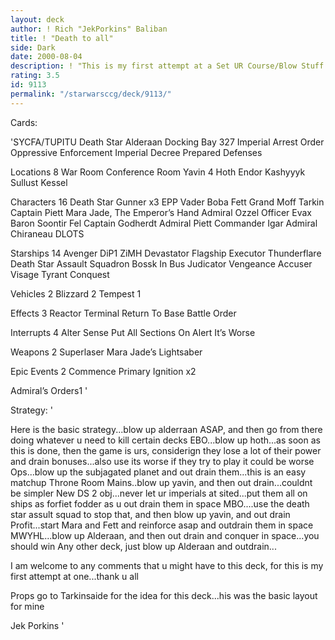 ```yaml
---
layout: deck
author: ! Rich "JekPorkins" Baliban
title: ! "Death to all"
side: Dark
date: 2000-08-04
description: ! "This is my first attempt at a Set UR Course/Blow Stuff Up decl, so all comments are welcome."
rating: 3.5
id: 9113
permalink: "/starwarsccg/deck/9113/"
---
```

Cards: 

'SYCFA/TUPITU
Death Star
Alderaan
Docking Bay 327
Imperial Arrest Order
Oppressive Enforcement
Imperial Decree
Prepared Defenses

Locations 8
War Room
Conference Room
Yavin 4
Hoth
Endor
Kashyyyk
Sullust
Kessel

Characters 16
Death Star Gunner x3
EPP Vader
Boba Fett
Grand Moff Tarkin
Captain Piett
Mara Jade, The Emperor’s Hand
Admiral Ozzel
Officer Evax
Baron Soontir Fel
Captain Godherdt
Admiral Piett
Commander Igar
Admiral Chiraneau
DLOTS

Starships 14
Avenger
DiP1
ZiMH
Devastator
Flagship Executor
Thunderflare
Death Star Assault Squadron
Bossk In Bus
Judicator
Vengeance
Accuser
Visage
Tyrant
Conquest

Vehicles 2
Blizzard 2
Tempest 1

Effects 3
Reactor Terminal
Return To Base
Battle Order

Interrupts 4
Alter
Sense
Put All Sections On Alert
It’s Worse

Weapons 2
Superlaser
Mara Jade’s Lightsaber

Epic Events 2
Commence Primary Ignition x2

Admiral’s Orders1 '

Strategy: '

Here is the basic strategy...blow up alderraan ASAP, and then go from there doing whatever u need to kill certain decks
EBO...blow up hoth...as soon as this is done, then the game is urs, considerign they lose a lot of their power and drain bonuses...also use its worse if they try to play it could be worse
Ops...blow up the subjagated planet and out drain them...this is an easy matchup
Throne Room Mains..blow up yavin, and then out drain...couldnt be simpler
New DS 2 obj...never let ur imperials at sited...put them all on ships as forfiet fodder as u out drain them in space
MBO....use the death star assult squad to stop that, and then blow up yavin, and out drain
Profit...start Mara and Fett and reinforce asap and outdrain them in space
MWYHL...blow up Alderaan, and then out drain and conquer in space...you should win
Any other deck, just blow up Alderaan and outdrain...

I am welcome to any comments that u might have to this deck, for this is my first attempt at one...thank u all

Props go to Tarkinsaide for the idea for this deck...his was the basic layout for mine

Jek Porkins  '
